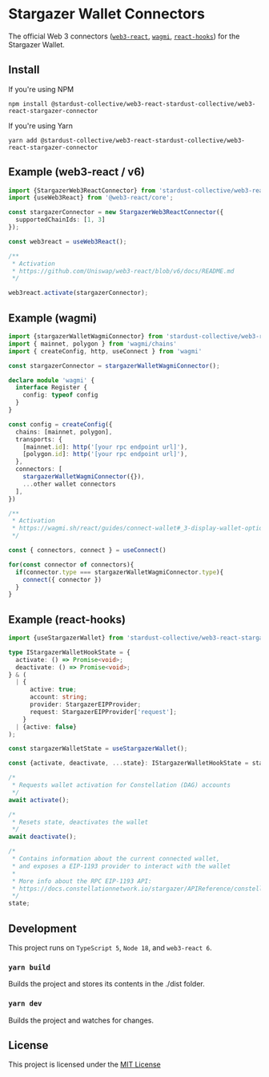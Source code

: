 # Stargazer Wallet Connectors

The official Web 3 connectors ([`web3-react`](https://github.com/NoahZinsmeister/web3-react/tree/v6), [`wagmi`](https://wagmi.sh/), [`react-hooks`](https://react.dev/reference/react/hooks)) for the Stargazer Wallet.

## Install

If you're using NPM

`npm install @stardust-collective/web3-react-stardust-collective/web3-react-stargazer-connector`

If you're using Yarn

`yarn add @stardust-collective/web3-react-stardust-collective/web3-react-stargazer-connector`

## Example (web3-react / v6)

```typescript
import {StargazerWeb3ReactConnector} from 'stardust-collective/web3-react-stargazer-connector';
import {useWeb3React} from '@web3-react/core';

const stargazerConnector = new StargazerWeb3ReactConnector({
  supportedChainIds: [1, 3]
});

const web3react = useWeb3React();

/**
 * Activation
 * https://github.com/Uniswap/web3-react/blob/v6/docs/README.md
 */

web3react.activate(stargazerConnector);
```

## Example (wagmi)

```typescript
import {stargazerWalletWagmiConnector} from 'stardust-collective/web3-react-stargazer-connector';
import { mainnet, polygon } from 'wagmi/chains'
import { createConfig, http, useConnect } from 'wagmi'

const stargazerConnector = stargazerWalletWagmiConnector();

declare module 'wagmi' {
  interface Register {
    config: typeof config
  }
}

const config = createConfig({
  chains: [mainnet, polygon],
  transports: {
    [mainnet.id]: http('[your rpc endpoint url]'),
    [polygon.id]: http('[your rpc endpoint url]'),
  },
  connectors: [
    stargazerWalletWagmiConnector({}),
    ...other wallet connectors
  ],
})

/**
 * Activation
 * https://wagmi.sh/react/guides/connect-wallet#_3-display-wallet-options
 */

const { connectors, connect } = useConnect()

for(const connector of connectors){
  if(connector.type === stargazerWalletWagmiConnector.type){
    connect({ connector })
  }
}

```

## Example (react-hooks)

```typescript
import {useStargazerWallet} from 'stardust-collective/web3-react-stargazer-connector';

type IStargazerWalletHookState = {
  activate: () => Promise<void>;
  deactivate: () => Promise<void>;
} & (
  | {
      active: true;
      account: string;
      provider: StargazerEIPProvider;
      request: StargazerEIPProvider['request'];
    }
  | {active: false}
);

const stargazerWalletState = useStargazerWallet();

const {activate, deactivate, ...state}: IStargazerWalletHookState = stargazerWalletState;

/*
 * Requests wallet activation for Constellation (DAG) accounts
 */
await activate();

/*
 * Resets state, deactivates the wallet
 */
await deactivate();

/*
 * Contains information about the current connected wallet,
 * and exposes a EIP-1193 provider to interact with the wallet
 *
 * More info about the RPC EIP-1193 API:
 * https://docs.constellationnetwork.io/stargazer/APIReference/constellationRPCAPI/
 */
state;
```

## Development

This project runs on `TypeScript 5`, `Node 18`, and `web3-react 6`.

### `yarn build`

Builds the project and stores its contents in the ./dist folder.

### `yarn dev`

Builds the project and watches for changes.

## License

This project is licensed under the [MIT License](./LICENSE)
